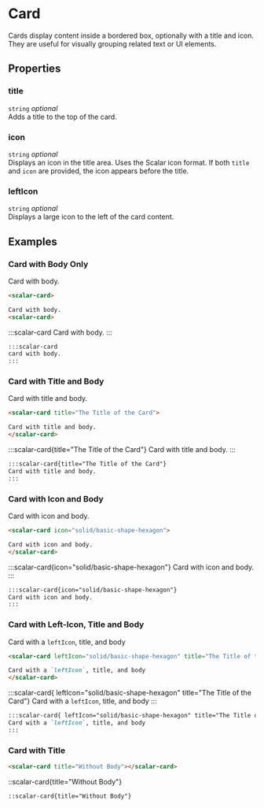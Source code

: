 # Card

Cards display content inside a bordered box, optionally with a title and icon. They are useful for visually grouping related text or UI elements.

## Properties

### title
`string` *optional*  
Adds a title to the top of the card.

### icon
`string` *optional*  
Displays an icon in the title area. Uses the Scalar icon format. If both `title` and `icon` are provided, the icon appears before the title.

### leftIcon
`string` *optional*  
Displays a large icon to the left of the card content.

## Examples

### Card with Body Only

<scalar-tabs>
<scalar-tab title="Custom HTML">
<scalar-card>

Card with body.
</scalar-card>

```md
<scalar-card>

Card with body.
<scalar-card>
```

</scalar-tab>
<scalar-tab title="Directive">

:::scalar-card
Card with body.
:::

```md
:::scalar-card
card with body.
:::
```
</scalar-tab>
</scalar-tabs>

### Card with Title and Body


<scalar-tabs>
<scalar-tab title="Custom HTML">
<scalar-card title="The Title of the Card">

Card with title and body.
</scalar-card>

```md
<scalar-card title="The Title of the Card">

Card with title and body.
</scalar-card>
```

</scalar-tab>

<scalar-tab title="Directive">

:::scalar-card{title="The Title of the Card"}
Card with title and body.
:::

```md
:::scalar-card{title="The Title of the Card"}
Card with title and body.
:::
```
</scalar-tab>
</scalar-tabs>

### Card with Icon and Body

<scalar-tabs>
<scalar-tab title="Custom HTML">
<scalar-card icon="solid/basic-shape-hexagon">

Card with icon and body.
</scalar-card>

```md
<scalar-card icon="solid/basic-shape-hexagon">

Card with icon and body.
</scalar-card>
```

</scalar-tab>

<scalar-tab title="Directive">

:::scalar-card{icon="solid/basic-shape-hexagon"}
Card with icon and body.
:::

```md
:::scalar-card{icon="solid/basic-shape-hexagon"}
Card with icon and body.
:::
```
</scalar-tab>
</scalar-tabs>

### Card with Left-Icon, Title and Body

<scalar-tabs>
<scalar-tab title="Custom HTML">
<scalar-card leftIcon="solid/basic-shape-hexagon" title="The Title of the Card">

Card with a `leftIcon`, title, and body
</scalar-card>

```md
<scalar-card leftIcon="solid/basic-shape-hexagon" title="The Title of the Card">

Card with a `leftIcon`, title, and body
</scalar-card>
```

</scalar-tab>

<scalar-tab title="Directive">

:::scalar-card{ leftIcon="solid/basic-shape-hexagon" title="The Title of the Card"}
Card with a `leftIcon`, title, and body
:::

```md
:::scalar-card{ leftIcon="solid/basic-shape-hexagon" title="The Title of the Card"}
Card with a `leftIcon`, title, and body
:::
```
</scalar-tab>
</scalar-tabs>

### Card with Title

<scalar-tabs>

<scalar-tab title="Custom HTML">

<scalar-card title="Without Body"></scalar-card>

```md
<scalar-card title="Without Body"></scalar-card>
```

</scalar-tab>

<scalar-tab title="Directive">

::scalar-card{title="Without Body"}

```md
::scalar-card{title="Without Body"}
```
</scalar-tab>
</scalar-tabs>
